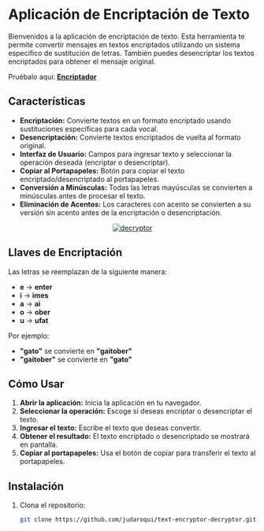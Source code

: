 # Aplicación de Encriptación de Texto

Bienvenidos a la aplicación de encriptación de texto. Esta herramienta te permite convertir mensajes en textos encriptados utilizando un sistema específico de sustitución de letras. También puedes desencriptar los textos encriptados para obtener el mensaje original.

  Pruébalo  aqui: **[Encriptador](https://judaroqui.github.io/text-encryptor-decryptor/)**
  
## Características

- **Encriptación:** Convierte textos en un formato encriptado usando sustituciones específicas para cada vocal.
- **Desencriptación:** Convierte textos encriptados de vuelta al formato original.
- **Interfaz de Usuario:** Campos para ingresar texto y seleccionar la operación deseada (encriptar o desencriptar).
- **Copiar al Portapapeles:** Botón para copiar el texto encriptado/desencriptado al portapapeles.
- **Conversión a Minúsculas:** Todas las letras mayúsculas se convierten a minúsculas antes de procesar el texto.
- **Eliminación de Acentos:** Los caracteres con acento se convierten a su versión sin acento antes de la encriptación o desencriptación.
  
<p align="center">
  <a href="https://judaroqui.github.io/text-encryptor-decryptor/">
    <img src="https://i.postimg.cc/Gm3J5gkz/Captura-de-pantalla-2024-08-12-172609.png" alt="decryptor">
  </a>
</p>

## Llaves de Encriptación

Las letras se reemplazan de la siguiente manera:
- **e** → **enter**
- **i** → **imes**
- **a** → **ai**
- **o** → **ober**
- **u** → **ufat**

Por ejemplo:
- **"gato"** se convierte en **"gaitober"**
- **"gaitober"** se convierte en **"gato"**

## Cómo Usar

1. **Abrir la aplicación:** Inicia la aplicación en tu navegador.
2. **Seleccionar la operación:** Escoge si deseas encriptar o desencriptar el texto.
3. **Ingresar el texto:** Escribe el texto que deseas convertir.
4. **Obtener el resultado:** El texto encriptado o desencriptado se mostrará en pantalla.
5. **Copiar al portapapeles:** Usa el botón de copiar para transferir el texto al portapapeles.

## Instalación

1. Clona el repositorio:
   ```bash
   git clone https://github.com/judaroqui/text-encryptor-decryptor.git
